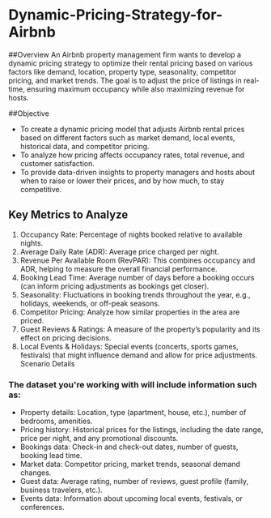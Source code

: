 # Dynamic-Pricing-Strategy-for-Airbnb

##Overview
An Airbnb property management firm wants to develop a dynamic pricing strategy to optimize their rental pricing based on various factors like demand, location, property type, seasonality, competitor pricing, and market trends. The goal is to adjust the price of listings in real-time, ensuring maximum occupancy while also maximizing revenue for hosts.

##Objective
* To create a dynamic pricing model that adjusts Airbnb rental prices based on different factors such as market demand, local events, historical data, and competitor pricing.
* To analyze how pricing affects occupancy rates, total revenue, and customer satisfaction.
* To provide data-driven insights to property managers and hosts about when to raise or lower their prices, and by how much, to stay competitive.

## Key Metrics to Analyze
1. Occupancy Rate: Percentage of nights booked relative to available nights.
2. Average Daily Rate (ADR): Average price charged per night.
3. Revenue Per Available Room (RevPAR): This combines occupancy and ADR, helping to measure the overall financial performance.
4. Booking Lead Time: Average number of days before a booking occurs (can inform pricing adjustments as bookings get closer).
5. Seasonality: Fluctuations in booking trends throughout the year, e.g., holidays, weekends, or off-peak seasons.
6. Competitor Pricing: Analyze how similar properties in the area are priced.
7. Guest Reviews & Ratings: A measure of the property’s popularity and its effect on pricing decisions.
8. Local Events & Holidays: Special events (concerts, sports games, festivals) that might influence demand and allow for price adjustments.
Scenario Details

### The dataset you're working with will include information such as:
* Property details: Location, type (apartment, house, etc.), number of bedrooms, amenities.
* Pricing history: Historical prices for the listings, including the date range, price per night, and any promotional discounts.
* Bookings data: Check-in and check-out dates, number of guests, booking lead time.
* Market data: Competitor pricing, market trends, seasonal demand changes.
* Guest data: Average rating, number of reviews, guest profile (family, business travelers, etc.).
* Events data: Information about upcoming local events, festivals, or conferences.
